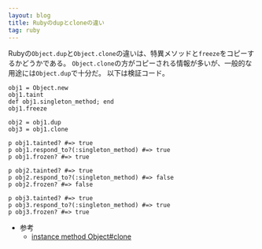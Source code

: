 ```yaml
---
layout: blog
title: Rubyのdupとcloneの違い
tag: ruby
---
```




Rubyの`Object.dup`と`Object.clone`の違いは、特異メソッドと`freeze`をコピーするかどうかである。
`Object.clone`の方がコピーされる情報が多いが、一般的な用途には`Object.dup`で十分だ。
以下は検証コード。

~~~~
obj1 = Object.new
obj1.taint
def obj1.singleton_method; end
obj1.freeze

obj2 = obj1.dup
obj3 = obj1.clone

p obj1.tainted? #=> true
p obj1.respond_to?(:singleton_method) #=> true
p obj1.frozen? #=> true

p obj2.tainted? #=> true
p obj2.respond_to?(:singleton_method) #=> false
p obj2.frozen? #=> false
 
p obj3.tainted? #=> true
p obj3.respond_to?(:singleton_method) #=> true
p obj3.frozen? #=> true
~~~~

- 参考
  - [instance method Object#clone](http://docs.ruby-lang.org/ja/1.9.3/method/Object/i/clone.html)
